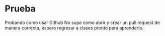 # Prueba
Probando como usar Github
No supe como abrir y crear un pull request de manera correcta, espero regresar a clases pronto para aprenderlo.
